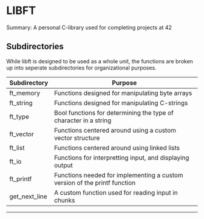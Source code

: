 # LIBFT

Summary: A personal C-library used for completing projects at 42


## Subdirectories
	
   While libft is designed to be used as a whole unit, the functions are broken up into seperate subdirectories for organizational purposes. 
   
 | Subdirectory	|Purpose																		|
 |--------------|-------------------------------------------------------------------------------|
 | ft_memory	| Functions designed for manipulating byte arrays								|
 | ft_string	| Functions designed for manipulating C-strings									|
 | ft_type		| Bool functions for determining the type of character in a string				|
 | ft_vector	| Functions centered around using a custom vector structure						|
 | ft_list		| Functions centered around using linked lists									|
 | ft_io		| Functions for interpretting input, and displaying output						|
 | ft_printf	| Functions needed for implementing a custom version of the printf function		|
 | get_next_line| A custom function used for reading input in chunks						|
 -------------------------------------------------------
 
